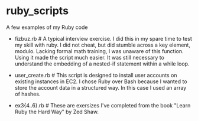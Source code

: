 # ruby_scripts
A few examples of my Ruby code
* fizbuz.rb # A typical interview exercise.  I did this in my spare time to test my skill with ruby.  I did not cheat, but did stumble across a key element, modulo.  Lacking formal math training, I was unaware of this function.  Using it made the script much easier.  It was still necessary to understand the embedding of a nested-if statement within a while loop.

* user_create.rb # This script is designed to install user accounts on existing instances in EC2.  I chose Ruby over Bash because I wanted to store the account data in a structured way.  In this case I used an array of hashes.

* ex3{4..6}.rb # These are exersizes I've completed from the book "Learn Ruby the Hard Way" by Zed Shaw.


